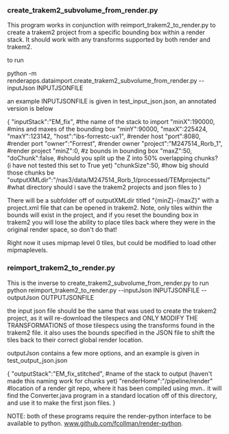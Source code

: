 



### create_trakem2_subvolume_from_render.py
This program works in conjunction with reimport_trakem2_to_render.py to create a trakem2 project from a specific bounding box within a render stack.   It should work with any transforms supported by both render and trakem2. 

to run

python -m renderapps.dataimport.create_trakem2_subvolume_from_render.py --inputJson INPUTJSONFILE

an example INPUTJSONFILE is given in test_input_json.json, an annotated version is below

{
	"inputStack":"EM_fix", #the name of the stack to import
	"minX":190000, #mins and maxes of the bounding box
	"minY":90000, 
	"maxX":225424,
	"maxY":123142,
	"host":"ibs-forrestc-ux1", #render host
	"port":8080, #render port
	"owner":"Forrest", #render owner
	"project":"M247514_Rorb_1", #render project
	"minZ":0, #z bounds in bounding box
	"maxZ":50,
	"doChunk":false, #should you split up the Z into 50% overlapping chunks? (i have not tested this set to True yet)
	"chunkSize":50, #how big should those chunks be
	"outputXMLdir":"/nas3/data/M247514_Rorb_1/processed/TEMprojects/" #what directory should i save the trakem2 projects and json files to
}

There will be a subfolder off of outputXMLdir titled "{minZ}-{maxZ}" with a project.xml file that can be opened in trakem2.
Note, only tiles within the bounds will exist in the project, and if you reset the bounding box in trakem2 you will lose the ability to place tiles back where they were in the original render space, so don't do that!

Right now it uses mipmap level 0 tiles, but could be modified to load other mipmaplevels.

### reimport_trakem2_to_render.py
This is the inverse to create_trakem2_subvolume_from_render.py
to run
python reimport_trakem2_to_render.py --inputJson INPUTJSONFILE --outputJson OUTPUTJSONFILE

the input json file should be the same that was used to create the trakem2 project, as it will re-download the tilespecs and ONLY MODIFY THE TRANSFORMATIONS of those tilespecs using the transforms found in the trakem2 file.  it also uses the bounds specified in the JSON file to shift the tiles back to their correct global render location.

outputJson contains a few more options, and an example is given in test_output_json.json

{
	"outputStack":"EM_fix_stitched", #name of the stack to output (haven't made this naming work for chunks yet)
	"renderHome":"/pipeline/render" #location of a render git repo, where it has been compiled using mvn.. it will find the Converter.java program in a standard location off of this directory, and use it to make the first json files.
}

NOTE: both of these programs require the render-python interface to be available to python.
www.github.com/fcollman/render-python.

